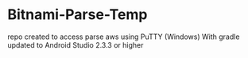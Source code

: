 # Bitnami-Parse-Temp
repo created to access parse aws using PuTTY (Windows) 
With gradle updated to Android Studio 2.3.3 or higher 
